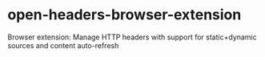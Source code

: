 # open-headers-browser-extension
Browser extension: Manage HTTP headers with support for static+dynamic sources and content auto-refresh
